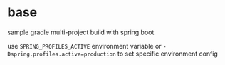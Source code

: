 base
====

sample gradle multi-project build with spring boot

use `SPRING_PROFILES_ACTIVE` environment variable or `-Dspring.profiles.active=production` to set specific environment config
